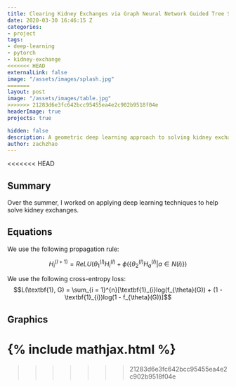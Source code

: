 ```yaml
---
title: Clearing Kidney Exchanges via Graph Neural Network Guided Tree Search
date: 2020-03-30 16:46:15 Z
categories:
- project
tags:
- deep-learning
- pytorch
- kidney-exchange
<<<<<<< HEAD
externalLink: false
image: "/assets/images/splash.jpg"
=======
layout: post
image: "/assets/images/table.jpg"
>>>>>>> 21283d6e3fc642bcc95455ea4e2c902b9518f04e
headerImage: true
projects: true

hidden: false
description: A geometric deep learning approach to solving kidney exchanges
author: zachzhao
---
```


<<<<<<< HEAD

## Summary
Over the summer, I worked on applying deep learning techniques to help solve kidney exchanges.

## Equations

We use the following propagation rule:

$$H^{(l+1)}_i = ReLU(\theta^{(l)}_{1}H^{(l)}_i + \phi(\{\theta^{(l)}_{2}H^{(l)}_a | a \in N(i)\})$$

We use the following cross-entropy loss:
$$L(\textbf{1}, G) = \sum_{i = 1}^{n}[\textbf{1}_{i}log(f_{\theta}(G)) + (1 - \textbf{1}_{i})log(1 - f_{\theta}(G))]$$

## Graphics



{% include mathjax.html %}
=======
>>>>>>> 21283d6e3fc642bcc95455ea4e2c902b9518f04e
